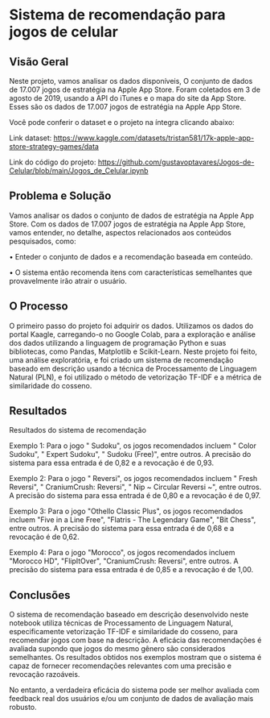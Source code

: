 # Sistema de recomendação para jogos de celular

## Visão Geral

Neste projeto, vamos analisar os dados disponíveis, O conjunto de dados de 17.007 jogos de estratégia na Apple App Store. Foram coletados em 3 de agosto de 2019, usando a API do iTunes e o mapa do site da App Store. Esses são os dados de 17.007 jogos de estratégia na Apple App Store.

Você pode conferir o dataset e o projeto na íntegra clicando abaixo:

Link dataset: https://www.kaggle.com/datasets/tristan581/17k-apple-app-store-strategy-games/data

Link do código do projeto: https://github.com/gustavoptavares/Jogos-de-Celular/blob/main/Jogos_de_Celular.ipynb

## Problema e Solução

Vamos analisar os dados o conjunto de dados de estratégia na Apple App Store. Com os dados de 17.007 jogos de estratégia na Apple App Store, vamos entender, no detalhe, aspectos relacionados aos conteúdos pesquisados, como:

• Enteder o conjunto de dados e a recomendação baseada em conteúdo.

• O sistema então recomenda itens com características semelhantes que provavelmente irão atrair o usuário.

## O Processo

O primeiro passo do projeto foi adquirir os dados. Utilizamos os dados do portal Kaagle, carregando-o no Google Colab, para a exploração e análise dos dados utilizando a linguagem de programação Python e suas bibliotecas, como Pandas, Matplotlib e Scikit-Learn. Neste projeto foi feito, uma análise exploratória, e foi criado um sistema de recomendação baseado em descrição usando a técnica de Processamento de Linguagem Natural (PLN), e foi utilizado o método de vetorização TF-IDF e a métrica de similaridade do cosseno.

## Resultados

Resultados do sistema de recomendação

Exemplo 1: Para o jogo " Sudoku", os jogos recomendados incluem " Color Sudoku", " Expert Sudoku", " Sudoku (Free)", entre outros. A precisão do sistema para essa entrada é de 0,82 e a revocação é de 0,93.

Exemplo 2: Para o jogo " Reversi", os jogos recomendados incluem " Fresh Reversi", " CraniumCrush: Reversi", " Nip ~ Circular Reversi ~", entre outros. A precisão do sistema para essa entrada é de 0,80 e a revocação é de 0,97.

Exemplo 3: Para o jogo "Othello Classic Plus", os jogos recomendados incluem "Five in a Line Free", "Flatris - The Legendary Game", "Bit Chess", entre outros. A precisão do sistema para essa entrada é de 0,68 e a revocação é de 0,62.

Exemplo 4: Para o jogo "Morocco", os jogos recomendados incluem "Morocco HD", "FlipItOver", "CraniumCrush: Reversi", entre outros. A precisão do sistema para essa entrada é de 0,85 e a revocação é de 1,00.

## Conclusões

O sistema de recomendação baseado em descrição desenvolvido neste notebook utiliza técnicas de Processamento de Linguagem Natural, especificamente vetorização TF-IDF e similaridade do cosseno, para recomendar jogos com base na descrição. A eficácia das recomendações é avaliada supondo que jogos do mesmo gênero são considerados semelhantes. Os resultados obtidos nos exemplos mostram que o sistema é capaz de fornecer recomendações relevantes com uma precisão e revocação razoáveis.

No entanto, a verdadeira eficácia do sistema pode ser melhor avaliada com feedback real dos usuários e/ou um conjunto de dados de avaliação mais robusto.​
